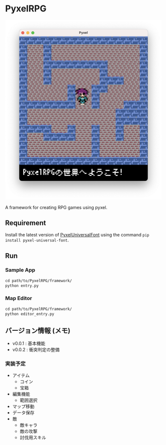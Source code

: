 # PyxelRPG

![head](/images/head.png)

A framework for creating RPG games using pyxel.

## Requirement
Install the latest version of [PyxelUniversalFont](https://pypi.org/project/pyxel-universal-font/) using the command `pip install pyxel-universal-font`.

## Run
### Sample App
```
cd path/to/PyxelRPG/framework/
python entry.py
```
### Map Editor
```
cd path/to/PyxelRPG/framework/
python editor_entry.py
```

## バージョン情報 (メモ)
- v0.0.1 : 基本機能
- v0.0.2 : 衝突判定の整備

### 実装予定
- アイテム
    - コイン
    - 宝箱
- 編集機能
    - 範囲選択
- マップ移動
- データ保存
- 敵
    - 敵キャラ
    - 敵の攻撃
    - 討伐用スキル